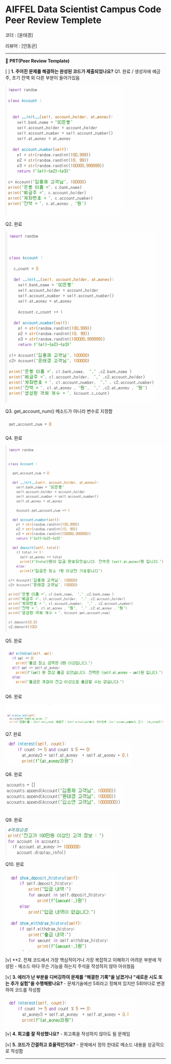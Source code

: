 # AIFFEL Data Scientist Campus Code Peer Review Templete

코더 : [윤태경]

리뷰어 : [안동균]

---

🔑 **PRT(Peer Review Template)**

[ ]  **1. 주어진 문제를 해결하는 완성된 코드가 제출되었나요?**
Q1. 완료 / 생성자에 예금주, 초기 잔액 외 다른 부분이 들어가있음

![Q1](image/Q1.PNG)

Q2. 완료

![Q2](image/Q2.PNG)

Q3. get_account_num() 메소드가 아니라 변수로 지정함

![Q3](image/Q3.PNG)

Q4. 완료

![Q4](image/Q4.PNG)

Q5. 완료

![Q5](image/Q5.PNG)

Q6. 완료

![Q6](image/Q6.PNG)

Q7. 완료

![Q7](image/Q7.PNG)

Q8. 완료

![Q8](image/Q8.PNG)

Q9. 완료

![Q9](image/Q9.PNG)

Q10. 완료

![Q10](image/Q10.PNG)


    
[v]  **2. 전체 코드에서 가장 핵심적이거나 가장 복잡하고 이해하기 어려운 부분에 작성된 
	- 메소드 마다 무슨 기능을 하는지 주석을 작성하지 않아 아쉬웠음
        
[v]  **3. 에러가 난 부분을 디버깅하여 문제를 “해결한 기록"을 남겼거나 "새로운 시도 
또는 추가 실험"을 수행해봤나요?**
    - 문제기술에선 5회라고 정해져 있지만 5회마다로 변경하여 코드를 작성함
    
![A3](image/A3.PNG)
        
[v]  **4. 회고를 잘 작성했나요?**
    - 회고록을 작성하지 않아도 될 문제임

[v]  **5. 코드가 간결하고 효율적인가요?**
    - 문제에서 정의 한대로 메소드 내용을 성공적으로 작성함

---
